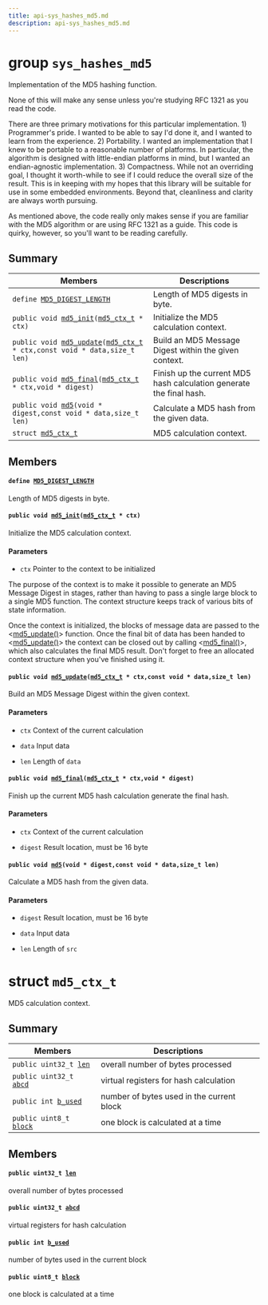 ```yaml
---
title: api-sys_hashes_md5.md
description: api-sys_hashes_md5.md
---
```

# group `sys_hashes_md5` 

Implementation of the MD5 hashing function.

None of this will make any sense unless you're studying RFC 1321 as you read the code.

There are three primary motivations for this particular implementation. 1) Programmer's pride. I wanted to be able to say I'd done it, and I wanted to learn from the experience. 2) Portability. I wanted an implementation that I knew to be portable to a reasonable number of platforms. In particular, the algorithm is designed with little-endian platforms in mind, but I wanted an endian-agnostic implementation. 3) Compactness. While not an overriding goal, I thought it worth-while to see if I could reduce the overall size of the result. This is in keeping with my hopes that this library will be suitable for use in some embedded environments. Beyond that, cleanliness and clarity are always worth pursuing.

As mentioned above, the code really only makes sense if you are familiar with the MD5 algorithm or are using RFC 1321 as a guide. This code is quirky, however, so you'll want to be reading carefully.

## Summary

 Members                        | Descriptions                                
--------------------------------|---------------------------------------------
`define `[`MD5_DIGEST_LENGTH`](#group__sys__hashes__md5_1ga09a4f4b2f28cbe522d9b80153666029c)            | Length of MD5 digests in byte.
`public void `[`md5_init`](#group__sys__hashes__md5_1ga7b23bc124682da7474a6039455bcad8f)`(`[`md5_ctx_t`](./doc/starlight-docs/src/content/docs/apidoc/api-sys_hashes_md5.md#structmd5__ctx__t)` * ctx)`            | Initialize the MD5 calculation context.
`public void `[`md5_update`](#group__sys__hashes__md5_1gaa3980fff6e5395d93369f36e01876ce6)`(`[`md5_ctx_t`](./doc/starlight-docs/src/content/docs/apidoc/api-sys_hashes_md5.md#structmd5__ctx__t)` * ctx,const void * data,size_t len)`            | Build an MD5 Message Digest within the given context.
`public void `[`md5_final`](#group__sys__hashes__md5_1gad5aa369e5fb573c695b9b2e507b0bee6)`(`[`md5_ctx_t`](./doc/starlight-docs/src/content/docs/apidoc/api-sys_hashes_md5.md#structmd5__ctx__t)` * ctx,void * digest)`            | Finish up the current MD5 hash calculation generate the final hash.
`public void `[`md5`](#group__sys__hashes__md5_1ga34b9c4858990c1331a504cfd3db50da2)`(void * digest,const void * data,size_t len)`            | Calculate a MD5 hash from the given data.
`struct `[`md5_ctx_t`](#structmd5__ctx__t) | MD5 calculation context.

## Members

#### `define `[`MD5_DIGEST_LENGTH`](#group__sys__hashes__md5_1ga09a4f4b2f28cbe522d9b80153666029c) 

Length of MD5 digests in byte.

#### `public void `[`md5_init`](#group__sys__hashes__md5_1ga7b23bc124682da7474a6039455bcad8f)`(`[`md5_ctx_t`](./doc/starlight-docs/src/content/docs/apidoc/api-sys_hashes_md5.md#structmd5__ctx__t)` * ctx)` 

Initialize the MD5 calculation context.

#### Parameters
* `ctx` Pointer to the context to be initialized

The purpose of the context is to make it possible to generate an MD5 Message Digest in stages, rather than having to pass a single large block to a single MD5 function. The context structure keeps track of various bits of state information.

Once the context is initialized, the blocks of message data are passed to the <[md5_update()](./doc/starlight-docs/src/content/docs/apidoc/api-undefined.md#group__sys__hashes__md5_1gaa3980fff6e5395d93369f36e01876ce6)> function. Once the final bit of data has been handed to <[md5_update()](./doc/starlight-docs/src/content/docs/apidoc/api-undefined.md#group__sys__hashes__md5_1gaa3980fff6e5395d93369f36e01876ce6)> the context can be closed out by calling <[md5_final()](./doc/starlight-docs/src/content/docs/apidoc/api-undefined.md#group__sys__hashes__md5_1gad5aa369e5fb573c695b9b2e507b0bee6)>, which also calculates the final MD5 result. Don't forget to free an allocated context structure when you've finished using it.

#### `public void `[`md5_update`](#group__sys__hashes__md5_1gaa3980fff6e5395d93369f36e01876ce6)`(`[`md5_ctx_t`](./doc/starlight-docs/src/content/docs/apidoc/api-sys_hashes_md5.md#structmd5__ctx__t)` * ctx,const void * data,size_t len)` 

Build an MD5 Message Digest within the given context.

#### Parameters
* `ctx` Context of the current calculation 

* `data` Input data 

* `len` Length of `data`

#### `public void `[`md5_final`](#group__sys__hashes__md5_1gad5aa369e5fb573c695b9b2e507b0bee6)`(`[`md5_ctx_t`](./doc/starlight-docs/src/content/docs/apidoc/api-sys_hashes_md5.md#structmd5__ctx__t)` * ctx,void * digest)` 

Finish up the current MD5 hash calculation generate the final hash.

#### Parameters
* `ctx` Context of the current calculation 

* `digest` Result location, must be 16 byte

#### `public void `[`md5`](#group__sys__hashes__md5_1ga34b9c4858990c1331a504cfd3db50da2)`(void * digest,const void * data,size_t len)` 

Calculate a MD5 hash from the given data.

#### Parameters
* `digest` Result location, must be 16 byte 

* `data` Input data 

* `len` Length of `src`

# struct `md5_ctx_t` 

MD5 calculation context.

## Summary

 Members                        | Descriptions                                
--------------------------------|---------------------------------------------
`public uint32_t `[`len`](#structmd5__ctx__t_1a9b7f023a99e4a7daee88b23c1423d155) | overall number of bytes processed
`public uint32_t `[`abcd`](#structmd5__ctx__t_1aedb7541bae88c27ed91876d0d0685332) | virtual registers for hash calculation
`public int `[`b_used`](#structmd5__ctx__t_1ab5569685872c12fd21f62cb6b4d5d197) | number of bytes used in the current block
`public uint8_t `[`block`](#structmd5__ctx__t_1a679e7f2230135c28a93261dcb4145a94) | one block is calculated at a time

## Members

#### `public uint32_t `[`len`](#structmd5__ctx__t_1a9b7f023a99e4a7daee88b23c1423d155) 

overall number of bytes processed

#### `public uint32_t `[`abcd`](#structmd5__ctx__t_1aedb7541bae88c27ed91876d0d0685332) 

virtual registers for hash calculation

#### `public int `[`b_used`](#structmd5__ctx__t_1ab5569685872c12fd21f62cb6b4d5d197) 

number of bytes used in the current block

#### `public uint8_t `[`block`](#structmd5__ctx__t_1a679e7f2230135c28a93261dcb4145a94) 

one block is calculated at a time

